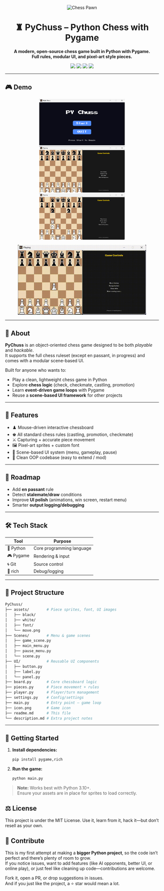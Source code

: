 <p align="center">
  <img src="https://upload.wikimedia.org/wikipedia/commons/4/45/Chess_plt45.svg" width="80" alt="Chess Pawn"/>
</p>

<h1 align="center">♜ PyChuss – Python Chess with Pygame</h1>

<p align="center">
  <b>A modern, open-source chess game built in Python with Pygame.<br>
  Full rules, modular UI, and pixel-art style pieces.</b>
</p>

<p align="center">
  <img src="https://img.shields.io/badge/Python-3.10%2B-blue?logo=python"/>
  <img src="https://img.shields.io/badge/Pygame-2.x-green?logo=pygame"/>
  <img src="https://img.shields.io/badge/License-MIT-yellow.svg"/>
  <img src="https://img.shields.io/badge/Status-Playable-brightgreen"/>
</p>

---

## 🎮 Demo

<p align="center">
  <img src="assets/screenshots/main_menu.png" alt="Main Menu" width="280"/>
  <img src="assets/screenshots/game.png" alt="Chess Board" width="280"/>
  <img src="assets/screenshots/game_play.png" alt="Gameplay" width="280"/>
</p>

<p align="center">
  <img src="assets/screenshots/output.gif" alt="Castle Move" width="420"/>
</p>

---

## 🧠 About

**PyChuss** is an object-oriented chess game designed to be both _playable_ and _hackable_.  
It supports the full chess ruleset (except en passant, in progress) and comes with a modular scene-based UI.

Built for anyone who wants to:

- Play a clean, lightweight chess game in Python
- Explore **chess logic** (check, checkmate, castling, promotion)
- Learn **event-driven game loops** with Pygame
- Reuse a **scene-based UI framework** for other projects

---

## 🧱 Features

- ♟️ Mouse-driven interactive chessboard
- ♚ All standard chess rules (castling, promotion, checkmate)
- ⚔️ Capturing + accurate piece movement
- 🖼️ Pixel-art sprites + custom font
- 🔄 Scene-based UI system (menu, gameplay, pause)
- 🧩 Clean OOP codebase (easy to extend / mod)

---

## 🚧 Roadmap

- Add **en passant** rule
- Detect **stalemate/draw** conditions
- Improve **UI polish** (animations, win screen, restart menu)
- Smarter **output logging/debugging**

---

## 🛠 Tech Stack

| Tool      | Purpose                   |
| --------- | ------------------------- |
| 🐍 Python | Core programming language |
| 🎮 Pygame | Rendering & input         |
| 🌀 Git    | Source control            |
| 📜 rich   | Debug/logging             |

---

## 📂 Project Structure

```bash
PyChuss/
├── assets/        # Piece sprites, font, UI images
│   ├── black/
│   ├── white/
│   ├── font/
│   └── move.png
├── Scenes/        # Menu & game scenes
│   ├── game_scene.py
│   ├── main_menu.py
│   ├── pause_menu.py
│   └── scene.py
├── UI/            # Reusable UI components
│   ├── button.py
│   ├── label.py
│   └── panel.py
├── board.py       # Core chessboard logic
├── pieces.py      # Piece movement + rules
├── player.py      # Player/turn management
├── settings.py    # Config/settings
├── main.py        # Entry point – game loop
├── icon.png       # Game icon
├── readme.md      # This file
└── description.md # Extra project notes
```

---

## 🚀 Getting Started

1. **Install dependencies:**

   ```bash
   pip install pygame,rich
   ```

2. **Run the game:**

   ```bash
   python main.py
   ```

> **Note:** Works best with Python 3.10+.  
> Ensure your assets are in place for sprites to load correctly.

## ⚖️ License

This project is under the MIT License.
Use it, learn from it, hack it—but don’t resell as your own.

## 🤝 Contribute

This is my first attempt at making a **bigger Python project**, so the code isn’t perfect and there’s plenty of room to grow.  
If you notice issues, want to add features (like AI opponents, better UI, or online play), or just feel like cleaning up code—contributions are welcome.

Fork it, open a PR, or drop suggestions in issues.  
And if you just like the project, a ⭐ star would mean a lot.

